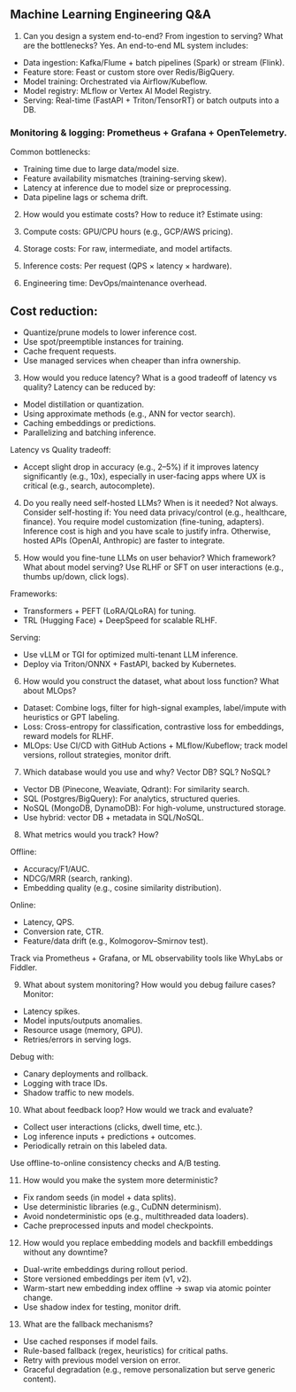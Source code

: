 ## Machine Learning Engineering Q&A

1. Can you design a system end-to-end? From ingestion to serving? What are the bottlenecks?
Yes. An end-to-end ML system includes:

- Data ingestion: Kafka/Flume + batch pipelines (Spark) or stream (Flink).
- Feature store: Feast or custom store over Redis/BigQuery.
- Model training: Orchestrated via Airflow/Kubeflow.
- Model registry: MLflow or Vertex AI Model Registry.
- Serving: Real-time (FastAPI + Triton/TensorRT) or batch outputs into a DB.

### Monitoring & logging: Prometheus + Grafana + OpenTelemetry.

Common bottlenecks:

- Training time due to large data/model size.
- Feature availability mismatches (training-serving skew).
- Latency at inference due to model size or preprocessing.
- Data pipeline lags or schema drift.

2. How would you estimate costs? How to reduce it?
Estimate using:

1. Compute costs: GPU/CPU hours (e.g., GCP/AWS pricing).
2. Storage costs: For raw, intermediate, and model artifacts.
3. Inference costs: Per request (QPS × latency × hardware).
4. Engineering time: DevOps/maintenance overhead.

## Cost reduction:

- Quantize/prune models to lower inference cost.
- Use spot/preemptible instances for training.
- Cache frequent requests.
- Use managed services when cheaper than infra ownership.

3. How would you reduce latency? What is a good tradeoff of latency vs quality?
Latency can be reduced by:

- Model distillation or quantization.
- Using approximate methods (e.g., ANN for vector search).
- Caching embeddings or predictions.
- Parallelizing and batching inference.

Latency vs Quality tradeoff: 
- Accept slight drop in accuracy (e.g., 2–5%) if it improves latency significantly (e.g., 10x), especially in user-facing apps where UX is critical (e.g., search, autocomplete).

4. Do you really need self-hosted LLMs? When is it needed?
Not always. Consider self-hosting if:
You need data privacy/control (e.g., healthcare, finance).
You require model customization (fine-tuning, adapters).
Inference cost is high and you have scale to justify infra.
Otherwise, hosted APIs (OpenAI, Anthropic) are faster to integrate.

5. How would you fine-tune LLMs on user behavior? Which framework? What about model serving?
Use RLHF or SFT on user interactions (e.g., thumbs up/down, click logs).

Frameworks:

- Transformers + PEFT (LoRA/QLoRA) for tuning.
- TRL (Hugging Face) + DeepSpeed for scalable RLHF.

Serving:

- Use vLLM or TGI for optimized multi-tenant LLM inference.
- Deploy via Triton/ONNX + FastAPI, backed by Kubernetes.

6. How would you construct the dataset, what about loss function? What about MLOps?

- Dataset: Combine logs, filter for high-signal examples, label/impute with heuristics or GPT labeling.
- Loss: Cross-entropy for classification, contrastive loss for embeddings, reward models for RLHF.
- MLOps: Use CI/CD with GitHub Actions + MLflow/Kubeflow; track model versions, rollout strategies, monitor drift.

7. Which database would you use and why? Vector DB? SQL? NoSQL?

- Vector DB (Pinecone, Weaviate, Qdrant): For similarity search.
- SQL (Postgres/BigQuery): For analytics, structured queries.
- NoSQL (MongoDB, DynamoDB): For high-volume, unstructured storage.
- Use hybrid: vector DB + metadata in SQL/NoSQL.

8. What metrics would you track? How?

Offline:
- Accuracy/F1/AUC.
- NDCG/MRR (search, ranking).
- Embedding quality (e.g., cosine similarity distribution).

Online:
- Latency, QPS.
- Conversion rate, CTR.
- Feature/data drift (e.g., Kolmogorov–Smirnov test).

Track via Prometheus + Grafana, or ML observability tools like WhyLabs or Fiddler.

9. What about system monitoring? How would you debug failure cases?
Monitor:
- Latency spikes.
- Model inputs/outputs anomalies.
- Resource usage (memory, GPU).
- Retries/errors in serving logs.

Debug with:
- Canary deployments and rollback.
- Logging with trace IDs.
- Shadow traffic to new models.

10. What about feedback loop? How would we track and evaluate?

- Collect user interactions (clicks, dwell time, etc.).
- Log inference inputs + predictions + outcomes.
- Periodically retrain on this labeled data.

Use offline-to-online consistency checks and A/B testing.

11. How would you make the system more deterministic?

- Fix random seeds (in model + data splits).
- Use deterministic libraries (e.g., CuDNN determinism).
- Avoid nondeterministic ops (e.g., multithreaded data loaders).
- Cache preprocessed inputs and model checkpoints.

12. How would you replace embedding models and backfill embeddings without any downtime?

- Dual-write embeddings during rollout period.
- Store versioned embeddings per item (v1, v2).
- Warm-start new embedding index offline → swap via atomic pointer change.
- Use shadow index for testing, monitor drift.

13. What are the fallback mechanisms?

- Use cached responses if model fails.
- Rule-based fallback (regex, heuristics) for critical paths.
- Retry with previous model version on error.
- Graceful degradation (e.g., remove personalization but serve generic content).


